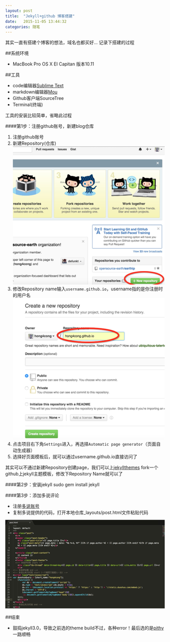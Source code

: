 ```yaml
---
layout: post
title:  "Jekyll+github 博客搭建"
date:   2015-11-05 13:44:32
categories: 随笔
---
```

其实一直有搭建个博客的想法，域名也都买好...
记录下搭建的过程

##系统环境
* MacBook Pro OS X EI Capitan 版本10.11

##工具
* code编辑器[Sublime Text](http://sublimetext.com)
* markdown编辑器[Mou](http://www.macupdate.com/app/mac/40420/mou)
* Github客户端SourceTree
* Terminal(终端)

工具的安装比较简单，省略此过程

####第1步：注册github账号，新建blog仓库
1. 注册github账号
2. 新建Repository(仓库)
![image](https://github.com/hong4cong/hong4cong.github.io/raw/master/images/2015.11.05/0CDCD449-2BA2-4F8C-9523-ED880F7EAC33.png)
3. 修改Repository name输入`username.github.io`，username指的是你注册时的用户名
![image](https://github.com/hong4cong/hong4cong.github.io/raw/master/images/2015.11.05/BF03E8B7-CAE4-4E22-8E41-1ACCBFA98A61.png)
4. 点击项目右下角`Settings`进入，再选择`Automatic page generator`（页面自动生成器）
5. 选择好页面模板后，就可以通过username.github.io直接访问了

其实可以不通过新建Repository创建page，我们可以上[jekyllthemes](http://jekyllthemes.org/) fork一个github上jekyll主题模板，修改下Repository Name就可以了

####第2步：安装jekyll
sudo gem install jekyll

####第3步：添加多说评论
* 注册[多说账号](http://duoshuo.com/)
* 复制多说提供的代码，打开本地仓库_layouts/post.html文件粘贴代码

![image](https://github.com/hong4cong/hong4cong.github.io/raw/master/images/2015.11.05/8753F661-D207-48CE-A442-D145E8D27E74.png)


##结束
* 鼓捣jekyll3.0，导致之前选的theme build不过，各种error！最后选的是[pithy](http://jekyllthemes.org/themes/pithy/) 一路顺畅

